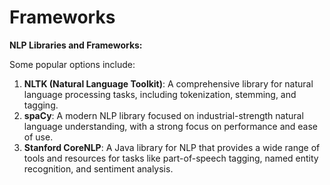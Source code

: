 # **Frameworks**

**NLP Libraries and Frameworks:**

Some popular options include:

1. **NLTK (Natural Language Toolkit)**: A comprehensive library for natural language processing tasks, including tokenization, stemming, and tagging.
2. **spaCy**: A modern NLP library focused on industrial-strength natural language understanding, with a strong focus on performance and ease of use.
3. **Stanford CoreNLP**: A Java library for NLP that provides a wide range of tools and resources for tasks like part-of-speech tagging, named entity
recognition, and sentiment analysis.

